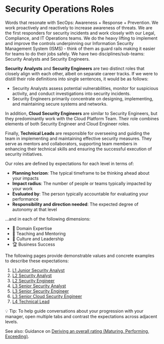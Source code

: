 # Security Operations Roles

Words that resonate with SecOps: Awareness + Response + Prevention. We work proactively and reactively to increase awareness of threats. We are the first responders for security incidents and work closely with our Legal, Compliance, and IT Operations teams. We do the heavy lifting to implement and improve the controls underpinning our Information Security Management System (ISMS) - think of them as guard rails making it easier for teams to do their jobs safely. We have two disciplines/sub-teams: Security Analysts and Security Engineers.

**Security Analysts** and **Security Engineers** are two distinct roles that closely align with each other, albeit on separate career tracks. If we were to distill their role definitions into single sentences, it would be as follows:

- Security Analysts assess potential vulnerabilities, monitor for suspicious activity, and conduct investigations into security incidents.
- Security Engineers primarily concentrate on designing, implementing, and maintaining secure systems and networks.

In addition, **Cloud Security Engineers** are similar to Security Engineers, but they predominantly work with the Cloud Platform Team. Their role combines elements of both Security Engineer and Cloud Engineer roles.

Finally, **Technical Leads** are responsible for overseeing and guiding the team in implementing and maintaining effective security measures. They serve as mentors and collaborators, supporting team members in enhancing their technical skills and ensuring the successful execution of security initiatives.

Our roles are defined by expectations for each level in terms of:

- **Planning horizon**: The typical timeframe to be thinking ahead about your impacts
- **Impact radius**: The number of people or teams typically impacted by your work
- **Evaluated by**: The person typically accountable for evaluating your performance
- **Responsibility and direction needed**: The expected degree of autonomy at that level

...and in each of the following dimensions:

- 🦉 Domain Expertise
- 🌱 Teaching and Mentoring
- 🧭 Culture and Leadership
- 🏆 Business Success

The following pages provide demonstrable values and concrete examples to describe these expectations:

1. [L1 Junior Security Analyst](L1-Junior-Security-Analyst.md)
2. [L2 Security Analyst](L2-Security-Analyst.md)
3. [L2 Security Engineer](L2-Security-Engineer.md)
4. [L3 Senior Security Analyst](L3-Senior-Security-Analyst.md)
5. [L3 Senior Security Engineer](L3-Senior-Security-Engineer.md)
6. [L3 Senior Cloud Security Engineer](L3-Senior-Cloud-Security-Engineer.md)
7. [L4 Technical Lead](L4-Technical-Lead.md)

💡 Tip: To help guide conversations about your progression with your manager, open multiple tabs and contrast the expectations across adjacent levels.

See also: Guidance on [Deriving an overall rating (Maturing, Performing, Exceeding)](../Software-Engineering/Overall-Ratings.md).
